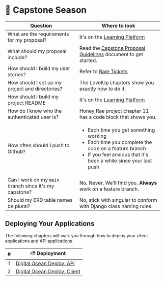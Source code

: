 # 🚀 Capstone Season

| Question | Where to look |
|---|---|
| What are the requirements for my proposal? | It's on the [Learning Platform](https://learning.nss.team/) |
| What should my proposal include? | Read the [Capstone Proposal Guidelines](./chapters/CAPSTONE_EXAMPLE.md) document to get started. |
| How should I build my user stories? | Refer to [Rare Tickets](https://github.com/nss-group-projects/rare-client/issues) |
| How should I set up my project and directories? | The LevelUp chapters show you exactly how to do it. |
| How should I build my project README | It's on the [Learning Platform](https://learning.nss.team/) |
| How do I know who the authenticated user is? | Honey Rae project chapter 11 has a code block that shows you. |
| How often should I push to Github? | <ul><li>Each time you get something working</li><li>Each time you complete the code on a feature branch</li><li>If you feel anxious that it's been a while since your last push</li></ul>  |
| Can I work on my `main` branch since it's my capstone? | No. Never. We'll find you. **Always** work on a feature branch. |
| Should my ERD table names be plural? | No, stick with singular to conform with Django class naming rules. |

## Deploying Your Applications

The following chapters will walk you through how to deploy your client applications and API applications.

| # | ⛅️ Deployment  |
|--|--|
| 1 | [Digital Ocean Deploy: API](./chapters/DEPLOY_DJANGO_01.md) |
| 2 | [Digital Ocean Deploy: Client](./chapters/DEPLOY_REACT.md) |
